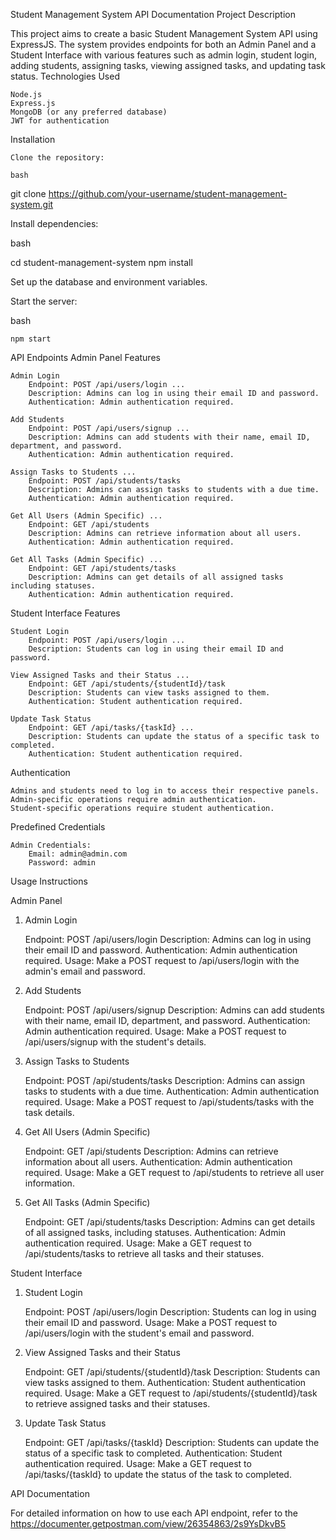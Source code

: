Student Management System API Documentation
Project Description

This project aims to create a basic Student Management System API using ExpressJS. The system provides endpoints for both an Admin Panel and a Student Interface with various features such as admin login, student login, adding students, assigning tasks, viewing assigned tasks, and updating task status.
Technologies Used

    Node.js
    Express.js
    MongoDB (or any preferred database)
    JWT for authentication

Installation

    Clone the repository:

    bash

git clone https://github.com/your-username/student-management-system.git

Install dependencies:

bash

cd student-management-system
npm install

Set up the database and environment variables.

Start the server:

bash

    npm start

API Endpoints
Admin Panel Features

    Admin Login
        Endpoint: POST /api/users/login ...
        Description: Admins can log in using their email ID and password.
        Authentication: Admin authentication required.

    Add Students
        Endpoint: POST /api/users/signup ...
        Description: Admins can add students with their name, email ID, department, and password.
        Authentication: Admin authentication required.

    Assign Tasks to Students ...
        Endpoint: POST /api/students/tasks
        Description: Admins can assign tasks to students with a due time.
        Authentication: Admin authentication required.

    Get All Users (Admin Specific) ...
        Endpoint: GET /api/students
        Description: Admins can retrieve information about all users.
        Authentication: Admin authentication required.

    Get All Tasks (Admin Specific) ...
        Endpoint: GET /api/students/tasks
        Description: Admins can get details of all assigned tasks including statuses.
        Authentication: Admin authentication required.

Student Interface Features

    Student Login
        Endpoint: POST /api/users/login ...
        Description: Students can log in using their email ID and password.

    View Assigned Tasks and their Status ...
        Endpoint: GET /api/students/{studentId}/task
        Description: Students can view tasks assigned to them.
        Authentication: Student authentication required.

    Update Task Status
        Endpoint: GET /api/tasks/{taskId} ...
        Description: Students can update the status of a specific task to completed.
        Authentication: Student authentication required.

Authentication

    Admins and students need to log in to access their respective panels.
    Admin-specific operations require admin authentication.
    Student-specific operations require student authentication.

Predefined Credentials

    Admin Credentials:
        Email: admin@admin.com
        Password: admin

Usage Instructions

Admin Panel

1. Admin Login

   Endpoint: POST /api/users/login
   Description: Admins can log in using their email ID and password.
   Authentication: Admin authentication required.
   Usage:
   Make a POST request to /api/users/login with the admin's email and password.

2. Add Students

   Endpoint: POST /api/users/signup
   Description: Admins can add students with their name, email ID, department, and password.
   Authentication: Admin authentication required.
   Usage:
   Make a POST request to /api/users/signup with the student's details.

3. Assign Tasks to Students

   Endpoint: POST /api/students/tasks
   Description: Admins can assign tasks to students with a due time.
   Authentication: Admin authentication required.
   Usage:
   Make a POST request to /api/students/tasks with the task details.

4. Get All Users (Admin Specific)

   Endpoint: GET /api/students
   Description: Admins can retrieve information about all users.
   Authentication: Admin authentication required.
   Usage:
   Make a GET request to /api/students to retrieve all user information.

5. Get All Tasks (Admin Specific)

   Endpoint: GET /api/students/tasks
   Description: Admins can get details of all assigned tasks, including statuses.
   Authentication: Admin authentication required.
   Usage:
   Make a GET request to /api/students/tasks to retrieve all tasks and their statuses.

Student Interface

1. Student Login

   Endpoint: POST /api/users/login
   Description: Students can log in using their email ID and password.
   Usage:
   Make a POST request to /api/users/login with the student's email and password.

2. View Assigned Tasks and their Status

   Endpoint: GET /api/students/{studentId}/task
   Description: Students can view tasks assigned to them.
   Authentication: Student authentication required.
   Usage:
   Make a GET request to /api/students/{studentId}/task to retrieve assigned tasks and their statuses.

3. Update Task Status

   Endpoint: GET /api/tasks/{taskId}
   Description: Students can update the status of a specific task to completed.
   Authentication: Student authentication required.
   Usage:
   Make a GET request to /api/tasks/{taskId} to update the status of the task to completed.

API Documentation

For detailed information on how to use each API endpoint, refer to the https://documenter.getpostman.com/view/26354863/2s9YsDkvB5
